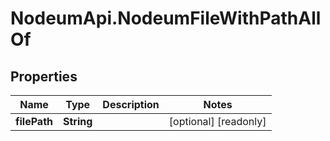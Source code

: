 # NodeumApi.NodeumFileWithPathAllOf

## Properties

Name | Type | Description | Notes
------------ | ------------- | ------------- | -------------
**filePath** | **String** |  | [optional] [readonly] 


